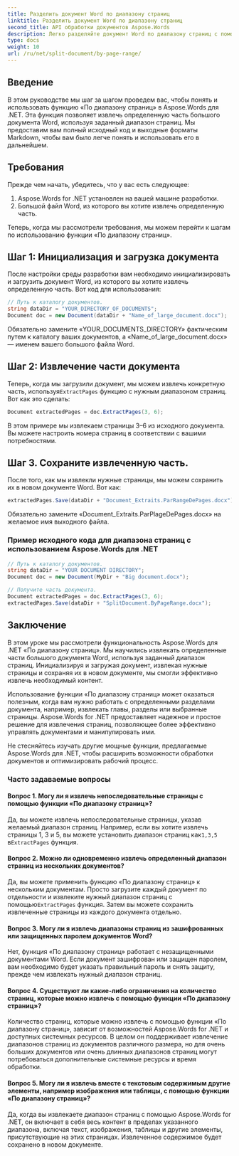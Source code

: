 ```yaml
---
title: Разделить документ Word по диапазону страниц
linktitle: Разделить документ Word по диапазону страниц
second_title: API обработки документов Aspose.Words
description: Легко разделяйте документ Word по диапазону страниц с помощью Aspose.Words for .NET. Пошаговое руководство.
type: docs
weight: 10
url: /ru/net/split-document/by-page-range/
---
```


## Введение
В этом руководстве мы шаг за шагом проведем вас, чтобы понять и использовать функцию «По диапазону страниц» в Aspose.Words для .NET. Эта функция позволяет извлечь определенную часть большого документа Word, используя заданный диапазон страниц. Мы предоставим вам полный исходный код и выходные форматы Markdown, чтобы вам было легче понять и использовать его в дальнейшем.

## Требования
Прежде чем начать, убедитесь, что у вас есть следующее:

1. Aspose.Words for .NET установлен на вашей машине разработки.
2. Большой файл Word, из которого вы хотите извлечь определенную часть.

Теперь, когда мы рассмотрели требования, мы можем перейти к шагам по использованию функции «По диапазону страниц».

## Шаг 1: Инициализация и загрузка документа
После настройки среды разработки вам необходимо инициализировать и загрузить документ Word, из которого вы хотите извлечь определенную часть. Вот код для использования:

```csharp
// Путь к каталогу документов.
string dataDir = "YOUR_DIRECTORY_OF_DOCUMENTS";
Document doc = new Document(dataDir + "Name_of_large_document.docx");
```

Обязательно замените «YOUR_DOCUMENTS_DIRECTORY» фактическим путем к каталогу ваших документов, а «Name_of_large_document.docx» — именем вашего большого файла Word.

## Шаг 2: Извлечение части документа
 Теперь, когда мы загрузили документ, мы можем извлечь конкретную часть, используя`ExtractPages` функцию с нужным диапазоном страниц. Вот как это сделать:

```csharp
Document extractedPages = doc.ExtractPages(3, 6);
```

В этом примере мы извлекаем страницы 3–6 из исходного документа. Вы можете настроить номера страниц в соответствии с вашими потребностями.

## Шаг 3. Сохраните извлеченную часть.
После того, как мы извлекли нужные страницы, мы можем сохранить их в новом документе Word. Вот как:

```csharp
extractedPages.Save(dataDir + "Document_Extraits.ParRangeDePages.docx");
```

Обязательно замените «Document_Extraits.ParPlageDePages.docx» на желаемое имя выходного файла.

### Пример исходного кода для диапазона страниц с использованием Aspose.Words для .NET

```csharp
// Путь к каталогу документов.
string dataDir = "YOUR DOCUMENT DIRECTORY";
Document doc = new Document(MyDir + "Big document.docx");

// Получите часть документа.
Document extractedPages = doc.ExtractPages(3, 6);
extractedPages.Save(dataDir + "SplitDocument.ByPageRange.docx");
```

## Заключение

В этом уроке мы рассмотрели функциональность Aspose.Words для .NET «По диапазону страниц». Мы научились извлекать определенные части большого документа Word, используя заданный диапазон страниц. Инициализируя и загружая документ, извлекая нужные страницы и сохраняя их в новом документе, мы смогли эффективно извлечь необходимый контент.

Использование функции «По диапазону страниц» может оказаться полезным, когда вам нужно работать с определенными разделами документа, например, извлекать главы, разделы или выбранные страницы. Aspose.Words for .NET предоставляет надежное и простое решение для извлечения страниц, позволяющее более эффективно управлять документами и манипулировать ими.

Не стесняйтесь изучать другие мощные функции, предлагаемые Aspose.Words для .NET, чтобы расширить возможности обработки документов и оптимизировать рабочий процесс.

### Часто задаваемые вопросы

#### Вопрос 1. Могу ли я извлечь непоследовательные страницы с помощью функции «По диапазону страниц»?
 Да, вы можете извлечь непоследовательные страницы, указав желаемый диапазон страниц. Например, если вы хотите извлечь страницы 1, 3 и 5, вы можете установить диапазон страниц как`1,3,5` в`ExtractPages` функция.

#### Вопрос 2. Можно ли одновременно извлечь определенный диапазон страниц из нескольких документов?
 Да, вы можете применить функцию «По диапазону страниц» к нескольким документам. Просто загрузите каждый документ по отдельности и извлеките нужный диапазон страниц с помощью`ExtractPages` функция. Затем вы можете сохранить извлеченные страницы из каждого документа отдельно.

#### Вопрос 3. Могу ли я извлечь диапазоны страниц из зашифрованных или защищенных паролем документов Word?
Нет, функция «По диапазону страниц» работает с незащищенными документами Word. Если документ зашифрован или защищен паролем, вам необходимо будет указать правильный пароль и снять защиту, прежде чем извлекать нужный диапазон страниц.

#### Вопрос 4. Существуют ли какие-либо ограничения на количество страниц, которые можно извлечь с помощью функции «По диапазону страниц»?
Количество страниц, которые можно извлечь с помощью функции «По диапазону страниц», зависит от возможностей Aspose.Words for .NET и доступных системных ресурсов. В целом он поддерживает извлечение диапазонов страниц из документов различного размера, но для очень больших документов или очень длинных диапазонов страниц могут потребоваться дополнительные системные ресурсы и время обработки.

#### Вопрос 5. Могу ли я извлечь вместе с текстовым содержимым другие элементы, например изображения или таблицы, с помощью функции «По диапазону страниц»?
Да, когда вы извлекаете диапазон страниц с помощью Aspose.Words for .NET, он включает в себя весь контент в пределах указанного диапазона, включая текст, изображения, таблицы и другие элементы, присутствующие на этих страницах. Извлеченное содержимое будет сохранено в новом документе.

